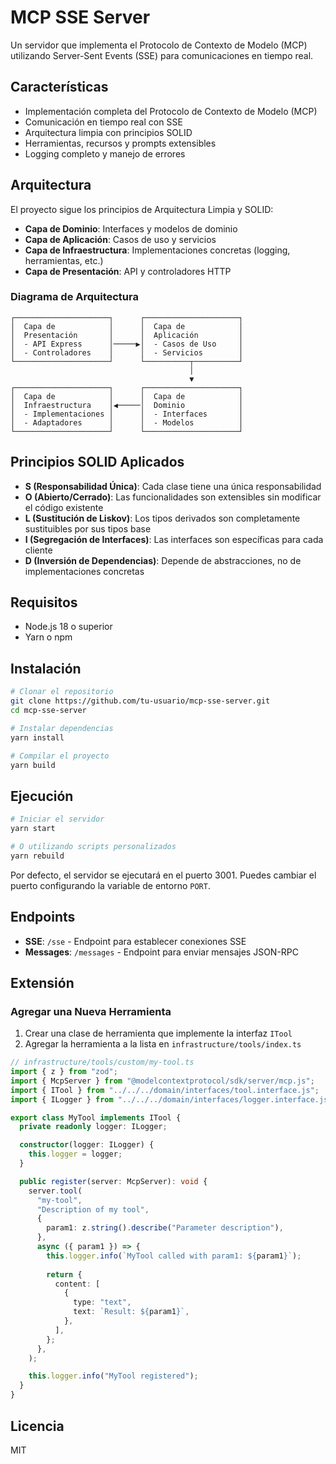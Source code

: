 # MCP SSE Server

Un servidor que implementa el Protocolo de Contexto de Modelo (MCP) utilizando Server-Sent Events (SSE) para comunicaciones en tiempo real.

## Características

- Implementación completa del Protocolo de Contexto de Modelo (MCP)
- Comunicación en tiempo real con SSE
- Arquitectura limpia con principios SOLID
- Herramientas, recursos y prompts extensibles
- Logging completo y manejo de errores

## Arquitectura

El proyecto sigue los principios de Arquitectura Limpia y SOLID:

- **Capa de Dominio**: Interfaces y modelos de dominio
- **Capa de Aplicación**: Casos de uso y servicios
- **Capa de Infraestructura**: Implementaciones concretas (logging, herramientas, etc.)
- **Capa de Presentación**: API y controladores HTTP

### Diagrama de Arquitectura

```
┌─────────────────────┐      ┌─────────────────────┐
│  Capa de            │      │  Capa de            │
│  Presentación       │      │  Aplicación         │
│  - API Express      │─────▶│  - Casos de Uso     │
│  - Controladores    │      │  - Servicios        │
└─────────────────────┘      └──────────┬──────────┘
                                        │
                                        ▼
┌─────────────────────┐      ┌─────────────────────┐
│  Capa de            │      │  Capa de            │
│  Infraestructura    │◀─────│  Dominio            │
│  - Implementaciones │      │  - Interfaces       │
│  - Adaptadores      │      │  - Modelos          │
└─────────────────────┘      └─────────────────────┘
```

## Principios SOLID Aplicados

- **S (Responsabilidad Única)**: Cada clase tiene una única responsabilidad
- **O (Abierto/Cerrado)**: Las funcionalidades son extensibles sin modificar el código existente
- **L (Sustitución de Liskov)**: Los tipos derivados son completamente sustituibles por sus tipos base
- **I (Segregación de Interfaces)**: Las interfaces son específicas para cada cliente
- **D (Inversión de Dependencias)**: Depende de abstracciones, no de implementaciones concretas

## Requisitos

- Node.js 18 o superior
- Yarn o npm

## Instalación

```bash
# Clonar el repositorio
git clone https://github.com/tu-usuario/mcp-sse-server.git
cd mcp-sse-server

# Instalar dependencias
yarn install

# Compilar el proyecto
yarn build
```

## Ejecución

```bash
# Iniciar el servidor
yarn start

# O utilizando scripts personalizados
yarn rebuild
```

Por defecto, el servidor se ejecutará en el puerto 3001. Puedes cambiar el puerto configurando la variable de entorno `PORT`.

## Endpoints

- **SSE**: `/sse` - Endpoint para establecer conexiones SSE
- **Messages**: `/messages` - Endpoint para enviar mensajes JSON-RPC

## Extensión

### Agregar una Nueva Herramienta

1. Crear una clase de herramienta que implemente la interfaz `ITool`
2. Agregar la herramienta a la lista en `infrastructure/tools/index.ts`

```typescript
// infrastructure/tools/custom/my-tool.ts
import { z } from "zod";
import { McpServer } from "@modelcontextprotocol/sdk/server/mcp.js";
import { ITool } from "../../../domain/interfaces/tool.interface.js";
import { ILogger } from "../../../domain/interfaces/logger.interface.js";

export class MyTool implements ITool {
  private readonly logger: ILogger;

  constructor(logger: ILogger) {
    this.logger = logger;
  }

  public register(server: McpServer): void {
    server.tool(
      "my-tool",
      "Description of my tool",
      {
        param1: z.string().describe("Parameter description"),
      },
      async ({ param1 }) => {
        this.logger.info(`MyTool called with param1: ${param1}`);
        
        return {
          content: [
            {
              type: "text",
              text: `Result: ${param1}`,
            },
          ],
        };
      },
    );

    this.logger.info("MyTool registered");
  }
}
```

## Licencia

MIT